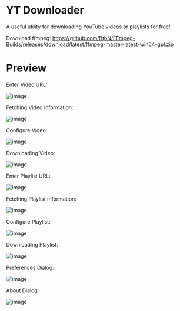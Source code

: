 # YT Downloader
A useful utility for downloading YouTube videos or playlists for free!

Download ffmpeg: https://github.com/BtbN/FFmpeg-Builds/releases/download/latest/ffmpeg-master-latest-win64-gpl.zip


# Preview

Enter Video URL:

![image](https://github.com/HenryZhao2020/YTDownloader/assets/75873192/72687c44-25a9-4863-a9ab-1eede6af8937)


Fetching Video Information:

![image](https://github.com/HenryZhao2020/YTDownloader/assets/75873192/b58c807f-c882-4d5d-bead-3c592974d63a)


Configure Video:

![image](https://github.com/HenryZhao2020/YTDownloader/assets/75873192/530b7980-ce8f-4207-a5a0-f2c019285927)


Downloading Video:

![image](https://github.com/HenryZhao2020/YTDownloader/assets/75873192/7ee3a83f-e4f6-4955-8345-0f0dd148e420)


Enter Playlist URL:

![image](https://github.com/HenryZhao2020/YTDownloader/assets/75873192/42f6dbc6-ad23-44c1-9d67-29da8d46518a)


Fetching Playlist Information:

![image](https://github.com/HenryZhao2020/YTDownloader/assets/75873192/66432de7-9ced-4774-ac14-66ad3c3206ef)


Configure Playlist:

![image](https://github.com/HenryZhao2020/YTDownloader/assets/75873192/1e461ee7-f443-4b6d-88df-986111ef73e4)


Downloading Playlist:

![image](https://github.com/HenryZhao2020/YTDownloader/assets/75873192/4303f4e2-ebc0-4a4d-add5-c661a7d16543)


Preferences Dialog:

![image](https://github.com/HenryZhao2020/YTDownloader/assets/75873192/7201ffd4-d02e-4e5d-9aae-18c2e8bd7e16)


About Dialog:

![image](https://github.com/HenryZhao2020/YTDownloader/assets/75873192/43395338-0c8e-4ee1-8b46-d18eb50e7dd5)
